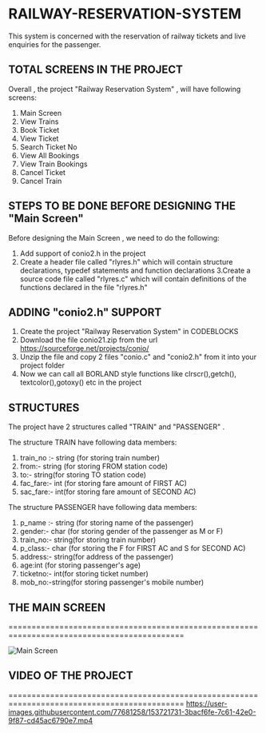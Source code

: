 # RAILWAY-RESERVATION-SYSTEM

This system is concerned with the reservation of railway tickets and live enquiries for the passenger.

## TOTAL SCREENS IN THE PROJECT

Overall , the project "Railway Reservation System" , will have following screens:
1. Main Screen
2. View Trains
3. Book Ticket
4. View Ticket
5. Search Ticket No
6. View All Bookings
7. View Train Bookings
8. Cancel Ticket
9. Cancel Train

## STEPS TO BE DONE BEFORE DESIGNING THE "Main Screen"

Before designing the Main Screen , we need to do the following:
1. Add support of conio2.h in the project
2. Create a header file called "rlyres.h" which will contain structure declarations, typedef statements and function declarations
3.Create a source code file called "rlyres.c" which will contain definitions of the functions declared in the file "rlyres.h" 

## ADDING "conio2.h" SUPPORT
1. Create the project "Railway Reservation System" in CODEBLOCKS
2. Download the file conio21.zip from the url https://sourceforge.net/projects/conio/
3. Unzip the file and copy 2 files "conio.c" and "conio2.h" from it into your project folder
4. Now we can call all BORLAND style functions like clrscr(),getch(), textcolor(),gotoxy() etc in the project

## STRUCTURES

The project have 2 structures called "TRAIN" and "PASSENGER" .

The structure TRAIN have following data members:
1. train_no :- string (for storing train number)
2. from:- string (for storing FROM station code)
3. to:- string(for storing TO station code)
4. fac_fare:- int (for storing fare amount of FIRST AC)
5. sac_fare:- int(for storing fare amount of SECOND AC) 

The structure PASSENGER have following data members:
1. p_name :- string (for storing name of the passenger)
2. gender:- char (for storing gender of the passenger as M or F)
3. train_no:- string(for storing train number)
4. p_class:- char (for storing the F for FIRST AC and S for SECOND AC)
5. address:- string(for address of the passenger)
6. age:int (for storing passenger's age)
7. ticketno:- int(for storing ticket number) 
8. mob_no:-string(for storing passenger's mobile number)

## THE MAIN SCREEN
============================================================================================

![Main Screen](https://user-images.githubusercontent.com/77681258/153720843-07c94706-16cd-4c66-9e49-a769adf01457.jpg)

## VIDEO OF THE PROJECT
============================================================================================
https://user-images.githubusercontent.com/77681258/153721731-3bacf6fe-7c61-42e0-9f87-cd45ac6790e7.mp4


